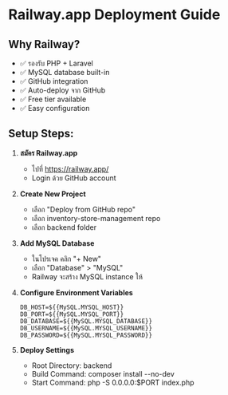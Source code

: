 # Railway.app Deployment Guide

## Why Railway?
- ✅ รองรับ PHP + Laravel
- ✅ MySQL database built-in  
- ✅ GitHub integration
- ✅ Auto-deploy จาก GitHub
- ✅ Free tier available
- ✅ Easy configuration

## Setup Steps:

1. **สมัคร Railway.app**
   - ไปที่ https://railway.app/
   - Login ด้วย GitHub account

2. **Create New Project**
   - เลือก "Deploy from GitHub repo"
   - เลือก inventory-store-management repo
   - เลือก backend folder

3. **Add MySQL Database**
   - ในโปรเจค คลิก "+ New"
   - เลือก "Database" > "MySQL"
   - Railway จะสร้าง MySQL instance ให้

4. **Configure Environment Variables**
   ```env
   DB_HOST=${{MySQL.MYSQL_HOST}}
   DB_PORT=${{MySQL.MYSQL_PORT}}
   DB_DATABASE=${{MySQL.MYSQL_DATABASE}}
   DB_USERNAME=${{MySQL.MYSQL_USERNAME}}
   DB_PASSWORD=${{MySQL.MYSQL_PASSWORD}}
   ```

5. **Deploy Settings**
   - Root Directory: backend
   - Build Command: composer install --no-dev
   - Start Command: php -S 0.0.0.0:$PORT index.php